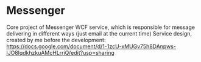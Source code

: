 # Messenger
Core project of Messenger WCF service, which is responsible for message delivering in different ways (just email at the current time)
Service design, created by me before the development: https://docs.google.com/document/d/1-1zcU-xMUGv75h8DAnpws-lJO8lqdkhzkuAMcHLrriQ/edit?usp=sharing
